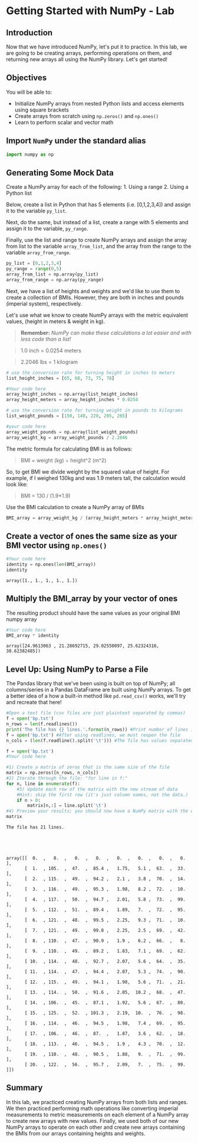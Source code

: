 
# Getting Started with NumPy - Lab

## Introduction

Now that we have introduced NumPy, let's put it to practice. In this lab, we are going to be creating arrays, performing operations on them, and returning new arrays all using the NumPy library. Let's get started!

## Objectives

You will be able to: 

* Initialize NumPy arrays from nested Python lists and access elements using square brackets 
* Create arrays from scratch using `np.zeros()` and `np.ones()` 
* Learn to perform scalar and vector math  

## Import `NumPy` under the standard alias


```python
import numpy as np
```

## Generating Some Mock Data

Create a NumPy array for each of the following:
    1. Using a range
    2. Using a Python list
    
Below, create a list in Python that has 5 elements (i.e. [0,1,2,3,4]) and assign it to the variable `py_list`. 

Next, do the same, but instead of a list, create a range with 5 elements and assign it to the variable, `py_range`.

Finally, use the list and range to create NumPy arrays and assign the array from list to the variable `array_from_list`, and the array from the range to the variable `array_from_range`.


```python
py_list = [0,1,2,3,4]
py_range = range(0,5)
array_from_list = np.array(py_list)
array_from_range = np.array(py_range)
```

Next, we have a list of heights and weights and we'd like to use them to create a collection of BMIs. However, they are both in inches and pounds (imperial system), respectively. 

Let's use what we know to create NumPy arrays with the metric equivalent values, (height in meters & weight in kg).

> **Remember:** *NumPy can make these calculations a lot easier and with less code than a list!*

> 1.0 inch = 0.0254 meters

> 2.2046 lbs = 1 kilogram


```python
# use the conversion rate for turning height in inches to meters
list_height_inches = [65, 68, 73, 75, 78]

#Your code here
array_height_inches = np.array(list_height_inches)
array_height_meters = array_height_inches * 0.0254
```


```python
# use the conversion rate for turning weight in pounds to kilograms
list_weight_pounds = [150, 140, 220, 205, 265]

#your code here
array_weight_pounds = np.array(list_weight_pounds)
array_weight_kg = array_weight_pounds / 2.2046
```

The metric formula for calculating BMI is as follows:

> BMI = weight (kg) ÷ height^2 (m^2)

So, to get BMI we divide weight by the squared value of height. For example, if I weighed 130kg and was 1.9 meters tall, the calculation would look like:

> BMI = 130 / (1.9*1.9)

Use the BMI calculation to create a NumPy array of BMIs


```python
BMI_array = array_weight_kg / (array_height_meters * array_height_meters)
```

## Create a vector of ones the same size as your BMI vector using `np.ones()`


```python
#Your code here
identity = np.ones(len(BMI_array))
identity
```




    array([1., 1., 1., 1., 1.])



## Multiply the BMI_array by your vector of ones
The resulting product should have the same values as your original BMI numpy array


```python
#Your code here
BMI_array * identity
```




    array([24.9613063 , 21.28692715, 29.02550097, 25.62324316, 30.62382485])



## Level Up: Using NumPy to Parse a File
The Pandas library that we've been using is built on top of NumPy; all columns/series in a Pandas DataFrame are built using NumPy arrays. To get a better idea of a how a built-in method like `pd.read_csv()` works, we'll try and recreate that here!


```python
#Open a text file (csv files are just plaintext separated by commas)
f = open('bp.txt')
n_rows = len(f.readlines())
print('The file has {} lines.'.format(n_rows)) #Print number of lines in the file
f = open('bp.txt') #After using readlines, we must reopen the file
n_cols = (len(f.readline().split('\t'))) #The file has values separated by tabs; we read the first line and check it's length.

f = open('bp.txt')
#Your code here

#1) Create a matrix of zeros that is the same size of the file
matrix = np.zeros([n_rows, n_cols])
#2) Iterate through the file: "for line in f:"
for n, line in enumerate(f):
    #3) Update each row of the matrix with the new stream of data
    #Hint: skip the first row (it's just column names, not the data.)
    if n > 0:
        matrix[n,:] = line.split('\t')
#4) Preview your results; you should now have a NumPy matrix with the data from the file
matrix
```

    The file has 21 lines.





    array([[  0.  ,   0.  ,   0.  ,   0.  ,   0.  ,   0.  ,   0.  ,   0.  ],
           [  1.  , 105.  ,  47.  ,  85.4 ,   1.75,   5.1 ,  63.  ,  33.  ],
           [  2.  , 115.  ,  49.  ,  94.2 ,   2.1 ,   3.8 ,  70.  ,  14.  ],
           [  3.  , 116.  ,  49.  ,  95.3 ,   1.98,   8.2 ,  72.  ,  10.  ],
           [  4.  , 117.  ,  50.  ,  94.7 ,   2.01,   5.8 ,  73.  ,  99.  ],
           [  5.  , 112.  ,  51.  ,  89.4 ,   1.89,   7.  ,  72.  ,  95.  ],
           [  6.  , 121.  ,  48.  ,  99.5 ,   2.25,   9.3 ,  71.  ,  10.  ],
           [  7.  , 121.  ,  49.  ,  99.8 ,   2.25,   2.5 ,  69.  ,  42.  ],
           [  8.  , 110.  ,  47.  ,  90.9 ,   1.9 ,   6.2 ,  66.  ,   8.  ],
           [  9.  , 110.  ,  49.  ,  89.2 ,   1.83,   7.1 ,  69.  ,  62.  ],
           [ 10.  , 114.  ,  48.  ,  92.7 ,   2.07,   5.6 ,  64.  ,  35.  ],
           [ 11.  , 114.  ,  47.  ,  94.4 ,   2.07,   5.3 ,  74.  ,  90.  ],
           [ 12.  , 115.  ,  49.  ,  94.1 ,   1.98,   5.6 ,  71.  ,  21.  ],
           [ 13.  , 114.  ,  50.  ,  91.6 ,   2.05,  10.2 ,  68.  ,  47.  ],
           [ 14.  , 106.  ,  45.  ,  87.1 ,   1.92,   5.6 ,  67.  ,  80.  ],
           [ 15.  , 125.  ,  52.  , 101.3 ,   2.19,  10.  ,  76.  ,  98.  ],
           [ 16.  , 114.  ,  46.  ,  94.5 ,   1.98,   7.4 ,  69.  ,  95.  ],
           [ 17.  , 106.  ,  46.  ,  87.  ,   1.87,   3.6 ,  62.  ,  18.  ],
           [ 18.  , 113.  ,  46.  ,  94.5 ,   1.9 ,   4.3 ,  70.  ,  12.  ],
           [ 19.  , 110.  ,  48.  ,  90.5 ,   1.88,   9.  ,  71.  ,  99.  ],
           [ 20.  , 122.  ,  56.  ,  95.7 ,   2.09,   7.  ,  75.  ,  99.  ]])



## Summary

In this lab, we practiced creating NumPy arrays from both lists and ranges. We then practiced performing math operations like converting imperial measurements to metric measurements on each element of a NumPy array to create new arrays with new values. Finally, we used both of our new NumPy arrays to operate on each other and create new arrays containing the BMIs from our arrays containing heights and weights.
